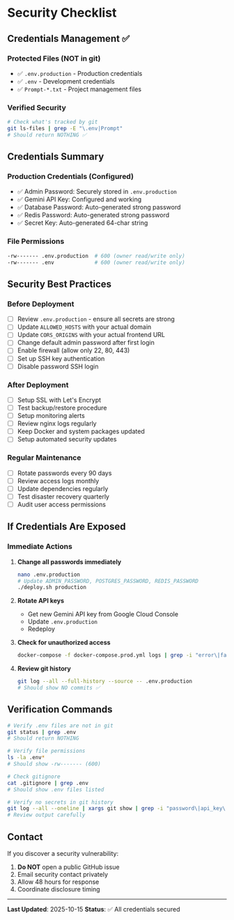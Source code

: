 # Security Checklist

## Credentials Management ✅

### Protected Files (NOT in git)
- ✅ `.env.production` - Production credentials
- ✅ `.env` - Development credentials  
- ✅ `Prompt-*.txt` - Project management files

### Verified Security
```bash
# Check what's tracked by git
git ls-files | grep -E "\.env|Prompt"
# Should return NOTHING ✅
```

## Credentials Summary

### Production Credentials (Configured)
- ✅ Admin Password: Securely stored in `.env.production`
- ✅ Gemini API Key: Configured and working
- ✅ Database Password: Auto-generated strong password
- ✅ Redis Password: Auto-generated strong password
- ✅ Secret Key: Auto-generated 64-char string

### File Permissions
```bash
-rw------- .env.production  # 600 (owner read/write only)
-rw------- .env             # 600 (owner read/write only)
```

## Security Best Practices

### Before Deployment
- [ ] Review `.env.production` - ensure all secrets are strong
- [ ] Update `ALLOWED_HOSTS` with your actual domain
- [ ] Update `CORS_ORIGINS` with your actual frontend URL
- [ ] Change default admin password after first login
- [ ] Enable firewall (allow only 22, 80, 443)
- [ ] Set up SSH key authentication
- [ ] Disable password SSH login

### After Deployment
- [ ] Setup SSL with Let's Encrypt
- [ ] Test backup/restore procedure
- [ ] Setup monitoring alerts
- [ ] Review nginx logs regularly
- [ ] Keep Docker and system packages updated
- [ ] Setup automated security updates

### Regular Maintenance
- [ ] Rotate passwords every 90 days
- [ ] Review access logs monthly
- [ ] Update dependencies regularly
- [ ] Test disaster recovery quarterly
- [ ] Audit user access permissions

## If Credentials Are Exposed

### Immediate Actions
1. **Change all passwords immediately**
   ```bash
   nano .env.production
   # Update ADMIN_PASSWORD, POSTGRES_PASSWORD, REDIS_PASSWORD
   ./deploy.sh production
   ```

2. **Rotate API keys**
   - Get new Gemini API key from Google Cloud Console
   - Update `.env.production`
   - Redeploy

3. **Check for unauthorized access**
   ```bash
   docker-compose -f docker-compose.prod.yml logs | grep -i "error\|failed\|unauthorized"
   ```

4. **Review git history**
   ```bash
   git log --all --full-history --source -- .env.production
   # Should show NO commits ✅
   ```

## Verification Commands

```bash
# Verify .env files are not in git
git status | grep .env
# Should return NOTHING

# Verify file permissions
ls -la .env*
# Should show -rw------- (600)

# Check gitignore
cat .gitignore | grep .env
# Should show .env files listed

# Verify no secrets in git history
git log --all --oneline | xargs git show | grep -i "password\|api_key\|secret"
# Review output carefully
```

## Contact

If you discover a security vulnerability:
1. **Do NOT** open a public GitHub issue
2. Email security contact privately
3. Allow 48 hours for response
4. Coordinate disclosure timing

---

**Last Updated**: 2025-10-15
**Status**: ✅ All credentials secured
